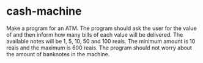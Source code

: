 # cash-machine
Make a program for an ATM. The program should ask the user for the value of and then inform how many bills of each value will be delivered. The available notes will be 1, 5, 10, 50 and 100 reais.
The minimum amount is 10 reais and the maximum is 600 reais. The program should not worry about the amount of banknotes in the machine.